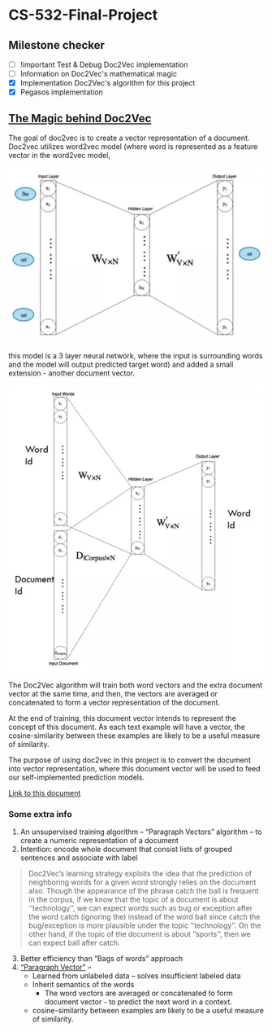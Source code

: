 # CS-532-Final-Project

## Milestone checker
- [ ] !important Test & Debug Doc2Vec implementation
- [ ] Information on Doc2Vec's mathematical magic
- [x] Implementation Doc2Vec's algorithm for this project
- [x] Pegasos implementation

## [The Magic behind Doc2Vec](https://www.quora.com/How-does-doc2vec-represent-feature-vector-of-a-document-Can-anyone-explain-mathematically-how-the-process-is-done/answer/Piyush-Bhardwaj-7)

The goal of doc2vec is to create a vector representation of a document. Doc2vec utilizes word2vec model (where word is represented as a feature vector in the word2vec model,

  ![alt text](./pics/w2v.png)

  this model is a 3 layer neural network, where the input is surrounding words and the model will output predicted target word) and added a small extension - another document vector.

![alt text](./pics/d2v.png)

The Doc2Vec algorithm will train both word vectors and the extra document vector at the same time, and then, the vectors are averaged or concatenated to form a vector representation of the document.

At the end of training, this document vector intends to represent the concept of this document. As each text example will have a vector,  the cosine-similarity between these examples are likely to be a useful measure of similarity.

The purpose of using doc2vec in this project is to convert the document into vector representation, where this document vector will be used to feed our self-implemented prediction models.

[Link to this document](https://towardsdatascience.com/a-gentle-introduction-to-doc2vec-db3e8c0cce5e)

### Some extra info

1.	An unsupervised training algorithm – “Paragraph Vectors” algorithm – to create a numeric representation of a document
2.	Intention: encode whole document that consist lists of grouped sentences and associate with label

> Doc2Vec’s learning strategy exploits the idea that the prediction of neighboring words for a given word strongly relies on the document also. Though the appearance of the phrase catch the ball is frequent in the corpus, if we know that the topic of a document is about ‘’technology’’, we can expect words such as bug or exception after the word catch (ignoring the) instead of the word ball since catch the bug/exception is more plausible under the topic ‘’technology’’. On the other hand, if the topic of the document is about ‘’sports’’, then we can expect ball after catch.

3.	Better efficiency than “Bags of words” approach
4.	[“Paragraph Vector”](https://arxiv.org/pdf/1405.4053.pdf) –
    -	Learned from unlabeled data – solves insufficient labeled data
    - Inherit semantics of the words
	  - The word vectors are averaged or concatenated to form document vector - to predict the next word in a context.
    - cosine-similarity between examples are likely to be a useful measure of similarity.
